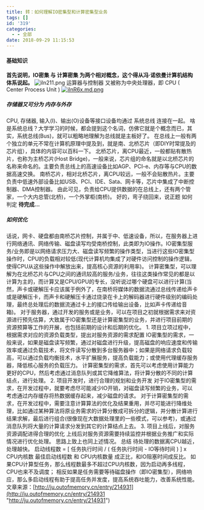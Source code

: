 ```yaml
---
title: 转：如何理解IO密集型和计算密集型业务
tags: []
id: '319'
categories:
  - - 全部
date: 2018-09-29 11:15:53
---
```


#### 基础知识

**首先说明，IO密集 与 计算密集 为两个相对概念，这个得从冯·诺依曼计算机结构体系说起。** ![iln211.png](https://s1.ax1x.com/2018/09/29/iln211.png) 运算器与控制器 又被称为中央处理器，即 CPU ( Center Process Unit ) [![ilnR6x.md.png](https://s1.ax1x.com/2018/09/29/ilnR6x.md.png)](https://imgchr.com/i/ilnR6x)

##### 存储器又可分为 内存与外存

CPU, 存储器, 输入(I)、输出(O)设备等接口设备均通过 系统总线 连接在一起。 啥是系统总线？大学学习的时候，都会提到这个名词，仿佛它就是个概念而已，其实，系统总线(Bus)，就可以粗略地理解为总线就是主板好了。 在总线上一般有两个独立的单元不常在计算机原理中提及到，就是南、北桥芯片（即DIY时常提及的芯片组），具体的内容可以百科一下。 北桥芯片，离CPU最近，一般都贴有散热片，也称为主桥芯片(Host Bridge)，一般来说，芯片组的命名就是以北桥芯片的名称来命名的。主要负责总线上的高速设备比如AGP、PCI-e、内存等与CPU的数据高速交换。 南桥芯片，相对北桥芯片，离CPU较远，一般不会贴散热片。主要负责中低速外部设备比如USB、PCI、IDE、Sata、网卡等，芯片中集成了中断控制器、DMA控制器。 由此可见，负责给CPU提供数据的在总线上，还有两个管家，一个大内总管(北桥)，一个外掌柜(南桥)。 好的，弯子绕回来，说正题 如何判定 **待完成…**

##### 如何优化

话说，网卡、硬盘都由南桥芯片控制，并属于中、低速设备，所以，在服务器上进行网络通讯、网络传输、磁盘读写均受南桥控制，此类即为IO操作。IO密集型服务/业务即是以网络请求压力大、磁盘读写频繁的操作类型，当进行这些IO密集型操作时，CPU的负载相对较低(现代计算机均集成了对硬件访问控制的操作逻辑，使得CPU从这些操作中解放出来，提高核心资源的利用率)。 计算密集型，可以理解为在北桥芯片与CPU之间的通讯较高的服务/业务，往往这类操作常见的都是以计算为主的，而计算又是CPU/GPU的专长，没听说过哪个硬盘可以进行计算(当然，声卡或硬解压卡应该属于例外了，在南桥将媒体的数据流通过总线传递给声卡或是硬解压卡，而声卡和硬解压卡通过烧录在卡上的解码器进行硬件级别的编码处理，最终总处理后的数据流通过卡上的接口传给输出设备，比如声卡传递给音箱)。 对于服务器，通过开发的服务或是业务，可以在项目之初就根据需求来对资源进行预先估算，大致属于IO密集型还是计算密集型的业务，并进行项目前期的资源预算等工作的开展，也包括前期的设计和后期的优化。 1. 项目立项过程中，根据需求对应的资源负载类型，提出对服务资源的需求配置 IO密集型的需求，一般来说，如果是磁盘读写频繁，通过对磁盘进行升级，提高磁盘的响应速度和传输效率或通过负载技术，将文件读写分散到多台服务器中；如果是网络请求负载较高，可以通过负载均衡技术，水平扩展服务，提高负载能力；或使用代理缓存服务器，降低核心服务的负载压力。 计算密集型的需求，首先可以考虑使用计算能力更好的CPU，然后考虑通过消息队列或其它降维算法，将计算分散的不同的计算结点，进行处理。 2. 项目开发时，进行合理的规划和业务开发 对于IO密集型的需求，在开发过程中，就要考虑尽可能减少IO开销，对磁盘读写频繁的业务，可以考虑通过内存缓存将热数据缓存起来，减少磁盘的请求。 对于计算密集型的需求，在开发过程中，需要注意计算算法的优化及结果重用，并尽可能进行降维处理，比如通过某种算法将原业务需求的计算分散成可拆分的逻辑，并分散计算进行结果求解，最后进行组合(很像现在大数据处理里的一些模式，可以参考)，或通过消息队列将大量的计算请求分发到其它的计算结点上去。 3. 项目上线后，对服务资源调配进得合理的优化 上线后对服务资源需要持续监控并根据业务推广和实际情况进行优化处理。 思路上致上也同上述情况。 总结 待处理的数据离CPU越近，处理越快。 启动线程数 = \[ 任务执行时间 / ( 任务执行时间 - IO等待时间 ) \] x CPU内核数 最佳启动线程数 和 CPU内核数量 成正比，和IO阻塞时间成反比。 如果CPU计算型任务，那么线程数最多不超过CPU内核数，因为启动再多线程，CPU也来不及调度； 相反如果是任务需要等待磁盘操作（即IO密集型），网络响应，那么多启动线程有助于提高任务并发度，提高系统吞吐能力，改善系统性能。 文章来源：[http://ju.outofmemory.cn/entry/214931](http://ju.outofmemory.cn/entry/214931 "http://ju.outofmemory.cn/entry/214931")